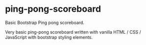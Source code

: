 # ping-pong-scoreboard
Basic Bootstrap Ping pong scoreboard.

Very basic ping-pong scoreboard written with vanilla HTML / CSS / JavaScript with bootstrap styling elements.

